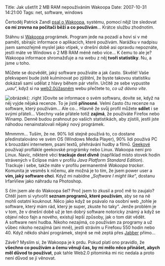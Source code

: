 Title: Jak ušetřit 2 MB RAM nepoužíváním Wakoopa
Date: 2007-10-31 14:21:00
Tags: net, software, windows

Čertoděj Patrick Zandl [psal o Wakoopa](http://certodej.mypublicsquare.com/view/wakoopa-nech-te-se), systému, pomocí nějž lze sledovat **co mi zrovna na počítači běží a co používám**… Krátce službu zhodnotím.

Stáhnu si [Wakoopa](http://wakoopa.com/) prográmek. Program jede na pozadí a hoví si v mé paměti, sbírajíc informace o aplikacích, které používám. Narážku v nadpisu jsem samozřejmě myslel jako vtípek, v dnešní době asi opravdu nepoznáte, jestli máte ve Windows o 2 MB RAM méně nebo více… K čemu to ale je? Wakoopa informace shromažďuje a na webu z něj **tvoří statistiky**. Nu, a jsme
u toho.

Můžete se dozvědět, jaký software používáte a jak často. Skvělé! Vaše překvapení bude jistě kulminovat po zjištění, že byste takovou statistiku dokázali sami udělat z hlavy během pár vteřin. Určitě ze sebe vypustíte „*uau*“, když si na [web2.0úžasném](http://en.wikipedia.org/wiki/Web_2.0) webu přečtete to, *co už dávno víte*.

![obrázek]({static}/images/4.jpg){: .right }Dovíte se informace o svém softwaru, dovíte se, když na něj vyjde nějaká recenze. To je jistě **přínosné**. Velmi často čtu recenze na software, který používám… Ale co… Hlavně že svůj profil můžete **sdílet** i se svými přáteli… Všechny vaše přátele totiž **zajímá**, že používáte Firefox nebo Winamp. Denně budou prahnout po vašich statistikách, aby zjistili, jestli jste náhodou nenainstalovali nějaký nový prográmek.

Mmmmm… Tuším, že ne. 90% lidí stejně používá to, co dostane předinstalováno ve svém OS (Windows Media Player), 90% lidí používá PC k brouzdání internetem, psaní textů, přehrávání hudby a filmů. [Geekové](http://cs.wikipedia.org/wiki/Geek) používají profláklé geekovské prográmky nebo Linux. Wakoopa není pro Linux. Navíc, některé věci **trackuje dost divně** (například místo stovek hodin strávených v Eclipse mám v profilu *Java Platform Standard Edition*). Trackuje i sebe, takže máte v profilu permanentně *Wakoopa tracker*. Komunita je vesměs k ničemu, ale možná je to tím, že jsem power user a **vím, jaký software chci**. Když mi nabídne „*Software I might like*“, dostanu IrfanView jako náhradu na Photoshop.

S čím jsem ale do Wakoopa šel? Proč jsem to zkusil a proč mě to zaujalo? Chtěl jsem si vytvořit **seznam programů, které používám**, aby se na ně mohli ostatní kouknout. Něco jako když se psávalo na osobní web „tohle je software, který mám rád, který je super, zkuste ho taky“. Jenže problém je v tom, že v dnešní době už je ten dobrý software notoricky známý a když se objeví něco fajn a nového, existují lepší způsoby, jak o tom dát vědět. A software není hudba. Nikoho nezajímá, co používám za programy a už vůbec nikoho nezajímá (ani mně), jestli strávím u Firefoxu 550 hodin nebo 40. Když někdo shání prográmek, stejně se mě zeptá přes [Jabber]({filename}2007-09-23_jabber.md) přímo…

Závěr? Myslím si, že Wakoopa je k prdu. Pokud platí ono pravidlo,
že **všechno co používám a čemu věnuji čas, by mi mělo něco přinášet, abych měl důvod to používat**, pak tahle Web2.0 pitominka mi nic nedala a proto není důvod se jí věnovat.
